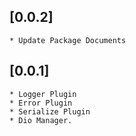 ## [0.0.2] 
    * Update Package Documents

## [0.0.1] 
    * Logger Plugin
    * Error Plugin
    * Serialize Plugin 
    * Dio Manager.


